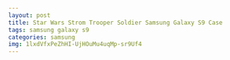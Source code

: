 ```yaml
---
layout: post
title: Star Wars Strom Trooper Soldier Samsung Galaxy S9 Case
tags: samsung galaxy s9
categories: samsung
img: 1lxdVfxPeZhHI-UjHOuMu4uqMp-sr9Uf4
---
```

